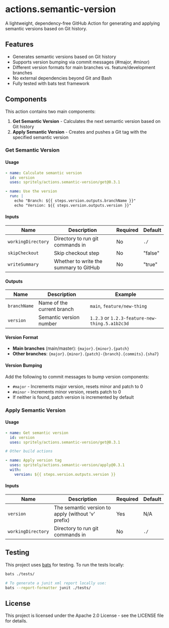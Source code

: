 # actions.semantic-version

A lightweight, dependency-free GitHub Action for generating and applying semantic versions based on Git history.

## Features

- Generates semantic versions based on Git history
- Supports version bumping via commit messages (#major, #minor)
- Different version formats for main branches vs. feature/development branches
- No external dependencies beyond Git and Bash
- Fully tested with bats test framework

## Components

This action contains two main components:

1. **Get Semantic Version** - Calculates the next semantic version based on Git history
2. **Apply Semantic Version** - Creates and pushes a Git tag with the specified semantic version

### Get Semantic Version

#### Usage

```yaml
- name: Calculate semantic version
  id: version
  uses: spritely/actions.semantic-version/get@0.3.1

- name: Use the version
  run: |
    echo "Branch: ${{ steps.version.outputs.branchName }}"
    echo "Version: ${{ steps.version.outputs.version }}"
```

#### Inputs

| Name | Description | Required | Default |
|------|-------------|----------|---------|
| `workingDirectory` | Directory to run git commands in | No | `./` |
| `skipCheckout` | Skip checkout step | No | "false" |
| `writeSummary` | Whether to write the summary to GitHub | No | "true" |

#### Outputs

| Name | Description | Example |
|------|-------------|---------|
| `branchName` | Name of the current branch | `main`, `feature/new-thing` |
| `version` | Semantic version number | `1.2.3` or `1.2.3-feature-new-thing.5.a1b2c3d` |

#### Version Format

- **Main branches** (main/master): `{major}.{minor}.{patch}`
- **Other branches**: `{major}.{minor}.{patch}-{branch}.{commits}.{sha7}`

#### Version Bumping

Add the following to commit messages to bump version components:

- `#major` - Increments major version, resets minor and patch to 0
- `#minor` - Increments minor version, resets patch to 0
- If neither is found, patch version is incremented by default

### Apply Semantic Version

#### Usage

```yaml
- name: Get semantic version
  id: version
  uses: spritely/actions.semantic-version/get@0.3.1

# Other build actions

- name: Apply version tag
  uses: spritely/actions.semantic-version/apply@0.3.1
  with:
    version: ${{ steps.version.outputs.version }}
```

#### Inputs

| Name | Description | Required | Default |
|------|-------------|----------|---------|
| `version` | The semantic version to apply (without 'v' prefix) | Yes | N/A |
| `workingDirectory` | Directory to run git commands in | No | `./` |

## Testing

This project uses [bats](https://github.com/bats-core/bats-core) for testing. To run the tests locally:

```bash
bats ./tests/

# To generate a junit xml report locally use:
bats --report-formatter junit ./tests/
```

## License

This project is licensed under the Apache 2.0 License - see the LICENSE file for details.
